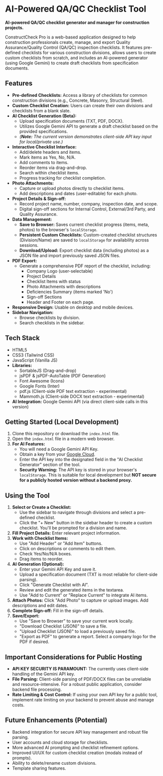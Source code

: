 # AI-Powered QA/QC Checklist Tool

**AI-powered QA/QC checklist generator and manager for construction projects.**

ConstructCheck Pro is a web-based application designed to help construction professionals create, manage, and export Quality Assurance/Quality Control (QA/QC) inspection checklists. It features pre-defined checklists for various construction divisions, allows users to create custom checklists from scratch, and includes an AI-powered generator (using Google Gemini) to create draft checklists from specification documents.

## Features

*   **Pre-defined Checklists:** Access a library of checklists for common construction divisions (e.g., Concrete, Masonry, Structural Steel).
*   **Custom Checklist Creation:** Users can create their own divisions and checklists from a blank slate.
*   **AI Checklist Generation (Beta):**
    *   Upload specification documents (TXT, PDF, DOCX).
    *   Utilizes Google Gemini API to generate a draft checklist based on the provided specifications.
    *   *(**Note:** The current version demonstrates client-side API key input for local/private use.)*
*   **Interactive Checklist Interface:**
    *   Add/delete headers and items.
    *   Mark items as Yes, No, N/A.
    *   Add comments to items.
    *   Reorder items via drag-and-drop.
    *   Search within checklist items.
    *   Progress tracking for checklist completion.
*   **Photo Attachments:**
    *   Capture or upload photos directly to checklist items.
    *   Add descriptions and dates (user-editable) for each photo.
*   **Project Details & Sign-off:**
    *   Record project name, number, company, inspection date, and scope.
    *   Digital sign-off sections for Internal Control, External/3rd Party, and Quality Assurance.
*   **Data Management:**
    *   **Save to Browser:** Saves current checklist progress (items, meta, photos) to the browser's `localStorage`.
    *   **Persistent Custom Checklists:** Custom-created checklist structures (Division/Name) are saved to `localStorage` for availability across sessions.
    *   **Download/Upload:** Export checklist data (including photos) as a JSON file and import previously saved JSON files.
*   **PDF Export:**
    *   Generate a comprehensive PDF report of the checklist, including:
        *   Company Logo (user-selectable)
        *   Project Details
        *   Checklist Items with status
        *   Photo Attachments with descriptions
        *   Deficiencies Summary (items marked 'No')
        *   Sign-off Sections
        *   Header and Footer on each page.
*   **Responsive Design:** Usable on desktop and mobile devices.
*   **Sidebar Navigation:**
    *   Browse checklists by division.
    *   Search checklists in the sidebar.

## Tech Stack

*   HTML5
*   CSS3 (Tailwind CSS)
*   JavaScript (Vanilla JS)
*   **Libraries:**
    *   SortableJS (Drag-and-drop)
    *   jsPDF & jsPDF-AutoTable (PDF Generation)
    *   Font Awesome (Icons)
    *   Google Fonts (Inter)
    *   pdf.js (Client-side PDF text extraction - experimental)
    *   Mammoth.js (Client-side DOCX text extraction - experimental)
*   **AI Integration:** Google Gemini API (via direct client-side calls in this version)

## Getting Started (Local Development)

1.  Clone this repository or download the `index.html` file.
2.  Open the `index.html` file in a modern web browser.
3.  **For AI Features:**
    *   You will need a Google Gemini API Key.
    *   Obtain a key from your [Google Cloud](https://console.cloud.google.com/apis/credentials).
    *   Enter the API key into the designated field in the "AI Checklist Generator" section of the tool.
    *   **Security Warning:** The API key is stored in your browser's `localStorage`. This is suitable for local development but **NOT secure for a publicly hosted version without a backend proxy.**

## Using the Tool

1.  **Select or Create a Checklist:**
    *   Use the sidebar to navigate through divisions and select a pre-defined checklist.
    *   Click the "+ New" button in the sidebar header to create a custom checklist. You'll be prompted for a division and name.
2.  **Fill Project Details:** Enter relevant project information.
3.  **Work with Checklist Items:**
    *   Use "Add Header" or "Add Item" buttons.
    *   Click on descriptions or comments to edit them.
    *   Check Yes/No/N/A boxes.
    *   Drag items to reorder.
4.  **AI Generation (Optional):**
    *   Enter your Gemini API Key and save it.
    *   Upload a specification document (TXT is most reliable for client-side parsing).
    *   Click "Generate Checklist with AI".
    *   Review and edit the generated items in the textarea.
    *   Use "Add to Current" or "Replace Current" to integrate AI items.
5.  **Attach Photos:** Click "Add Photo" to capture or upload images. Add descriptions and edit dates.
6.  **Complete Sign-off:** Fill in the sign-off details.
7.  **Save/Export:**
    *   Use "Save to Browser" to save your current work locally.
    *   "Download Checklist (JSON)" to save a file.
    *   "Upload Checklist (JSON)" to load a previously saved file.
    *   "Export as PDF" to generate a report. Select a company logo for the PDF if desired.

## Important Considerations for Public Hosting

*   **API KEY SECURITY IS PARAMOUNT:** The currently uses client-side handling of the Gemini API key.
*   **File Parsing:** Client-side parsing of PDF/DOCX files can be unreliable and resource-intensive. For a robust public application, consider backend file processing.
*   **Rate Limiting & Cost Control:** If using your own API key for a public tool, implement rate limiting on your backend to prevent abuse and manage costs.

## Future Enhancements (Potential)

*   Backend integration for secure API key management and robust file parsing.
*   User accounts and cloud storage for checklists.
*   More advanced AI prompting and checklist refinement options.
*   Improved UI/UX for custom checklist creation (modals instead of prompts).
*   Ability to delete/rename custom divisions.
*   Template sharing features.
